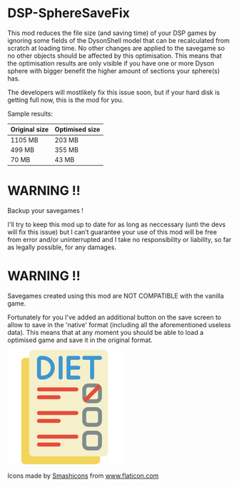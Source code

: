 
# DSP-SphereSaveFix

This mod reduces the file size (and saving time) of your DSP games by ignoring some fields of the DysonShell model that can be recalculated from scratch at loading time. No other changes are applied to the savegame so no other objects should be affected by this optimisation.
This means that the optimisation results are only visible if you have one or more Dyson sphere with bigger benefit the higher amount of sections your sphere(s) has.

The developers will mostlikely fix this issue soon, but if your hard disk is getting full now, this is the mod for you.

Sample results:

| Original size | Optimised size |
|-|-|
| 1105 MB | 203 MB |
| 499 MB | 355 MB|
| 70 MB | 43 MB|


# WARNING !!
Backup your savegames !

I'll try to keep this mod up to date for as long as neccessary (unti the devs will fix this issue) but I can’t guarantee your use of this mod will be free from error and/or uninterrupted and I take no responsibility or liability, so far as legally possible, for any damages.

# WARNING !!
Savegames created using this mod are NOT COMPATIBLE with the vanilla game. 

Fortunately for you I've added an additional button on the save screen to allow to save in the 'native' format (including all the aforementioned useless data). This means that at any moment you should be able to load a optimised game and save it in the original format.

![Diet](Icon.png)

<div>Icons made by <a href="https://smashicons.com/" title="Smashicons">Smashicons</a> from <a href="https://www.flaticon.com/" title="Flaticon">www.flaticon.com</a></div>